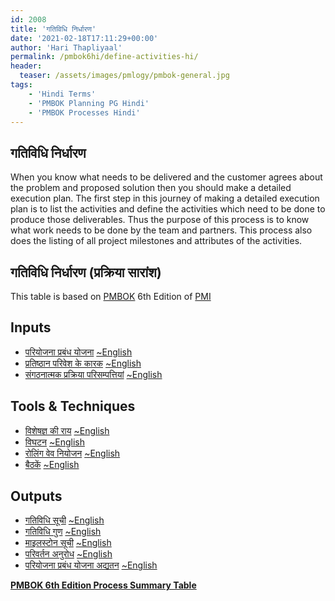 ```yaml
---
id: 2008   
title: 'गतिविधि निर्धारण'
date: '2021-02-18T17:11:29+00:00'
author: 'Hari Thapliyaal'
permalink: /pmbok6hi/define-activities-hi/
header:
  teaser: /assets/images/pmlogy/pmbok-general.jpg
tags:
    - 'Hindi Terms'
    - 'PMBOK Planning PG Hindi'
    - 'PMBOK Processes Hindi'
---
```


## गतिविधि निर्धारण

When you know what needs to be delivered and the customer agrees about the problem and proposed solution then you should make a detailed execution plan. The first step in this journey of making a detailed execution plan is to list the activities and define the activities which need to be done to produce those deliverables. Thus the purpose of this process is to know what work needs to be done by the team and partners. This process also does the listing of all project milestones and attributes of the activities.

## गतिविधि निर्धारण (प्रक्रिया सारांश)

This table is based on [PMBOK](https://www.pmi.org/pmbok-guide-standards) 6th Edition of [PMI](https:/www.pmi.org)

## Inputs

- [परियोजना प्रबंध योजना](/pmbok6hi/project-management-plan-hi) [~English](/pmbok6/Project-Management-Plan)
- [प्रतिष्ठान परिवेश के कारक](/pmbok6hi/enterprise-environmental-factors-hi) [~English](/pmbok6/Enterprise-Environmental-Factors)
- [संगठनात्मक प्रक्रिया परिसम्पत्तियां](/pmbok6hi/organizational-process-assets-hi) [~English](/pmbok6/Organizational-Process-Assets)

## Tools &amp; Techniques

- [विशेषज्ञ की राय](/pmbok6hi/expert-judgement-hi) [~English](/pmbok6/Expert-Judgement)
- [विघटन](/pmbok6hi/decomposition-hi) [~English](/pmbok6/Decomposition)
- [रोलिंग वेव नियोजन](/pmbok6hi/rolling-wave-planning-hi) [~English](/pmbok6/Rolling-Wave-Planning)
- [बैठकें](/pmbok6hi/meetings-hi) [~English](/pmbok6/Meetings)

## Outputs

- [गतिविधि सूची](/pmbok6hi/activity-list-hi) [~English](/pmbok6/Activity-List)
- [गतिविधि गुण](/pmbok6hi/activity-attributes-hi) [~English](/pmbok6/Activity-Attributes)
- [माइलस्टोन सूची](/pmbok6hi/milestone-list-hi) [~English](/pmbok6/Milestone-List)
- [परिवर्तन अनुरोध](/pmbok6hi/change-requests-hi) [~English](/pmbok6/Change-Requests)
- [परियोजना प्रबंध योजना अद्यतन](/pmbok6hi/project-management-plan-updates-hi) [~English](/pmbok6/Project-Management-Plan-Updates)

**[PMBOK 6th Edition Process Summary Table](process-groups-and-processes-in-pmbok6/)**

